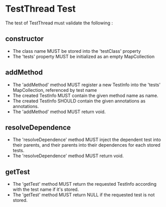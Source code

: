 # TestThread Test

The test of TestThread must validate the following :

## constructor
 * The class name MUST be stored into the 'testClass' property
 * The 'tests' property MUST be initialized as an empty MapCollection

## addMethod
 * The 'addMethod' method MUST register a new TestInfo into the 'tests' MapCollection, referenced by test name
 * The created TestInfo MUST contain the given method name as name.
 * The created TestInfo SHOULD contain the given annotations as annotations.
 * The 'addMethod' method MUST return void.

## resolveDependence
 * The 'resolveDependence' method MUST inject the dependent test into their parents, and their parents into their dependences for each stored tests. 
 * The 'resolveDependence' method MUST return void.

## getTest
 * The 'getTest' method MUST return the requested TestInfo according with the test name if it's stored.
 * The 'getTest' method MUST return NULL if the requested test is not stored.